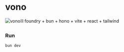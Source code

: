 # vono

![vono⛓️](https://res.cloudinary.com/dm9gwanrg/image/upload/v1721336065/chain-5_ijbwlp.gif)
foundry + bun + hono + vite + react + tailwind

### Run
`bun dev`
